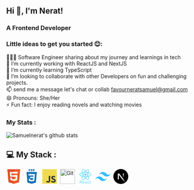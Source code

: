 ## Hi 👋, I'm Nerat!
### A Frontend Developer


### Little ideas to get you started 😊:


👩🏻‍💻 Software Engineer sharing about my journey and learnings in tech<br/>
🔭 I’m currently working with ReactJS and NextJS<br/>
🌱 I’m currently learning TypeScript<br/>
👯 I’m looking to collaborate with other Developers on fun and challenging projects.<br/>
📫 send me a message let's chat or collab <a href="mailto:favourneratsamuel@gmail.com"> favourneratsamuel@gmail.com</a><br/>
😄 Pronouns: She/Her<br/>
⚡ Fun fact: I enjoy reading novels and watching movies<br/>

### My Stats :


![Samuelnerat's github stats](https://github-readme-stats.vercel.app/api?username=Samuelnerat&count_private=true&show_icons=true&theme=radical&hide_rank=false&include_all_commits=true&custom_title=My%20GitHub%20Stats&token=GH_TOKEN)


## 💻 My Stack :

<div>          
    <img src="https://github.com/devicons/devicon/blob/master/icons/html5/html5-original.svg" title="HTML5" alt="HTML" width="40" height="40"/>&nbsp;
    <img src="https://github.com/devicons/devicon/blob/master/icons/css3/css3-plain-wordmark.svg"  title="CSS3" alt="CSS" width="40" height="40"/>&nbsp;
      <img src="https://github.com/devicons/devicon/blob/master/icons/javascript/javascript-original.svg" title="JavaScript" alt="JavaScript" width="40"       height="40"/>&nbsp;
  <img src="https://cdn.jsdelivr.net/gh/devicons/devicon/icons/git/git-original.svg" title="Git" **alt="Git" width="40" height="40"/>&nbsp;
    <img src="https://github.com/devicons/devicon/blob/master/icons/react/react-original-wordmark.svg" title="React" alt="React" width="40" height="40"/>&nbsp;
  <img src="https://github.com/devicons/devicon/blob/master/icons/tailwindcss/tailwindcss-original.svg" title="TailwindCSS" **alt="TailwindCSS" width="40" height="40"/>&nbsp;
    <img src="https://github.com/devicons/devicon/blob/master/icons/nextjs/nextjs-original.svg" title="TailwindCSS" **alt="TailwindCSS" width="40" height="40"/>&nbsp;
</div>
